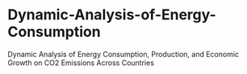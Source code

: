 # Dynamic-Analysis-of-Energy-Consumption
Dynamic Analysis of Energy Consumption, Production, and Economic Growth on CO2 Emissions Across Countries
